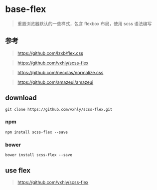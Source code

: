 # base-flex

> 重置浏览器默认的一些样式，包含 flexbox 布局，使用 scss 语法编写

## 参考

> <https://github.com/lzxb/flex.css>

> <https://github.com/vxhly/scss-flex>

> <https://github.com/necolas/normalize.css>

> <https://github.com/amazeui/amazeui>

## download

```
git clone https://github.com/vxhly/scss-flex.git
```

### npm

```
npm install scss-flex --save
```

### bower

```
bower install scss-flex --save
```

## use flex

> <https://github.com/vxhly/scss-flex>
